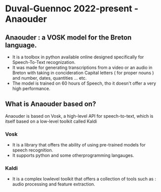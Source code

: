 # Duval-Guennoc 2022-present - Anaouder
## Anaouder : a VOSK model for the Breton language.
* It is a toolbox in python available online designed specifically
for Speech-To-Text recognization.
* It was made for generating transcriptions from a video or an audio in Breton
with taking in concideration Capital letters ( for proper nouns )
and number, dates, quantities ... etc.
* The model is trained on 60 hours of Speech, tho it doesn't offer
a very high performance.
## What is Anaouder based on?
Anaouder is based on Vosk, a high-level API for speech-to-text, which is itself based on a low-level toolkit called Kaldi
### Vosk
* It is a library that offers the ability of using pre-trained models for speech recognition.
* It supports python and some otherprogramming langauges.
### Kaldi
* It is a complex lowlevel toolkit that offers a collection of tools such as : audio processing and feature extraction.
